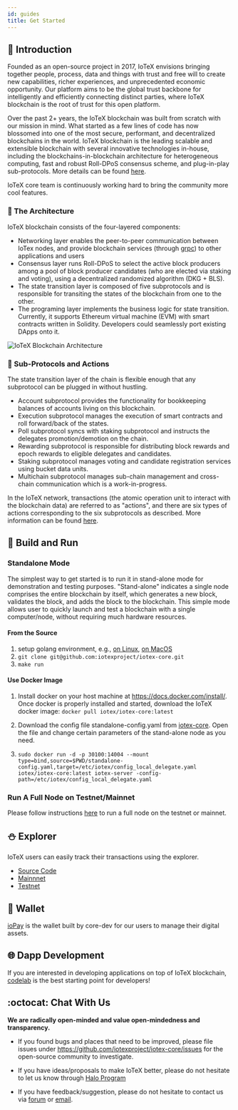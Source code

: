 ```yaml
---
id: guides
title: Get Started
---
```


## :sparkler: Introduction

Founded as an open-source project in 2017, IoTeX envisions bringing together people, process, data and things with trust and free will to create new capabilities, richer experiences, and unprecedented economic opportunity. Our platform aims to be the global trust backbone for intelligently and efficiently connecting distinct parties, where IoTeX blockchain is the root of trust for this open platform. 

Over the past 2+ years, the IoTeX blockchain was built from scratch with our mission in mind. What started as a few lines of code has now blossomed into one of the most secure, performant, and decentralized blockchains in the world. IoTeX blockchain is the leading scalable and extensible blockchain with several innovative technologies in-house, including the blockchains-in-blockchain architecture for heterogeneous computing, fast and robust Roll-DPoS consensus scheme, and plug-in-play sub-protocols. More details can be found [here](https://www.iotex.io/research-paper). 

IoTeX core team is continuously working hard to bring the community more cool features.


### :milky_way: The Architecture
IoTeX blockchain consists of the four-layered components:
- Networking layer enables the peer-to-peer communication between IoTex nodes, and provide blockchain services (through [grpc](https://grpc.io/)) to other applications and users
- Consensus layer runs Roll-DPoS to select the active block producers among a pool of block producer candidates (who are elected via staking and voting), using a decentralized randomized algorithm (DKG + BLS).
- The state transition layer is composed of five subprotocols and is responsible for transiting the states of the blockchain from one to the other.
- The programing layer implements the business logic for state transition. Currently, it supports Ethereum virtual machine (EVM) with smart contracts written in Solidity. Developers could seamlessly port existing DApps onto it.

![IoTeX Blockchain Architecture](https://cdn-images-1.medium.com/max/2000/0*cPrsvVa1wIE0cqnS)


### :flags: Sub-Protocols and Actions

The state transition layer of the chain is flexible enough that any subprotocol can be plugged in without hustling.

- Account subprotocol provides the functionality for bookkeeping balances of accounts living on this blockchain.
- Execution subprotocol manages the execution of smart contracts and roll forward/back of the states.
- Poll subprotocol syncs with staking subprotocol and instructs the delegates promotion/demotion on the chain.
- Rewarding subprotocol is responsible for distributing block rewards and epoch rewards to eligible delegates and candidates.
- Staking subprotocol manages voting and candidate registration services using bucket data units.
- Multichain subprotocol manages sub-chain management and cross-chain communication which is a work-in-progress.

In the IoTeX network, transactions (the atomic operation unit to interact with the blockchain data) are referred to as "actions", and there are six types of actions corresponding to the six subprotocols as described. More information can be found [here](https://github.com/iotexproject/iotex-proto/blob/master/proto/types/action.proto).

## :runner: Build and Run

### Standalone Mode
The simplest way to get started is to run it in stand-alone mode for demonstration and testing purposes. "Stand-alone" indicates a single node comprises the entire blockchain by itself, which generates a new block, validates the block, and adds the block to the blockchain. This simple mode allows user to quickly launch and test a blockchain with a single computer/node, without requiring much hardware resources.

#### From the Source

1. setup golang environment, e.g., [on Linux](https://medium.com/@RidhamTarpara/install-go-1-11-on-ubuntu-18-04-16-04-lts-8c098c503c5f), [on MacOS](https://medium.com/golang-learn/quick-go-setup-guide-on-mac-os-x-956b327222b8)
2. `git clone git@github.com:iotexproject/iotex-core.git`
3. `make run`

#### Use Docker Image

1. Install docker on your host machine at https://docs.docker.com/install/. Once docker is properly installed and started, download the IoTeX docker image: `docker pull iotex/iotex-core:latest`

2. Download the config file standalone-config.yaml from [iotex-core](https://github.com/iotexproject/iotex-core/blob/master/config/standalone-config.yaml). Open the file and change certain parameters of the stand-alone node as you need. 

3. `sudo docker run -d -p 30100:14004 --mount type=bind,source=$PWD/standalone-config.yaml,target=/etc/iotex/config_local_delegate.yaml iotex/iotex-core:latest iotex-server -config-path=/etc/iotex/config_local_delegate.yaml`

### Run A Full Node on Testnet/Mainnet

Please follow instructions [here](https://github.com/iotexproject/iotex-bootstrap/blob/master/README.md) to run a full node on the testnet or mainnet. 

## :snowman: Explorer
IoTeX users can easily track their transactions using the explorer.
- [Source Code](https://github.com/iotexproject/iotex-explorer)
- [Mainnnet](https://iotexscan.io)
- [Testnet](https://testnet.iotexscan.io)

## :whale: Wallet
[ioPay](https://iopay.iotex.io/) is the wallet built by core-dev for our users to manage their digital assets.

## :globe_with_meridians: Dapp Development

If you are interested in developing applications on top of IoTeX blockchain, [codelab](http://codelabs.iotex.io/) is the best starting point for developers!

## :octocat: Chat With Us

**We are radically open-minded and value open-mindedness and transparency.**

- If you found bugs and places that need to be improved, please file issues under https://github.com/iotexproject/iotex-core/issues for the open-source community to investigate.

- If you have ideas/proposals to make IoTeX better, please do not hesitate to let us know through [Halo Program](http://iotex.io/halo)

- If you have feedback/suggestion, please do not hesitate to contact us via [forum](https://community.iotex.io/c/research-development/protocol) or [email](support@iotex.io). 
